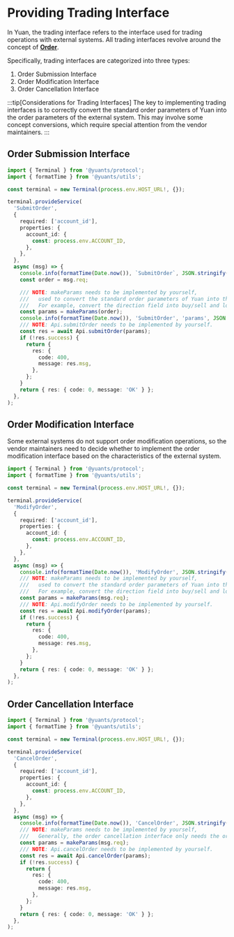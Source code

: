 # Providing Trading Interface

In Yuan, the trading interface refers to the interface used for trading operations with external systems. All trading interfaces revolve around the concept of [**Order**](../basics/what-is-order.md).

Specifically, trading interfaces are categorized into three types:

1. Order Submission Interface
2. Order Modification Interface
3. Order Cancellation Interface

:::tip[Considerations for Trading Interfaces]
The key to implementing trading interfaces is to correctly convert the standard order parameters of Yuan into the order parameters of the external system. This may involve some concept conversions, which require special attention from the vendor maintainers.
:::

## Order Submission Interface

```ts
import { Terminal } from '@yuants/protocol';
import { formatTime } from '@yuants/utils';

const terminal = new Terminal(process.env.HOST_URL!, {});

terminal.provideService(
  'SubmitOrder',
  {
    required: ['account_id'],
    properties: {
      account_id: {
        const: process.env.ACCOUNT_ID,
      },
    },
  },
  async (msg) => {
    console.info(formatTime(Date.now()), `SubmitOrder`, JSON.stringify(msg));
    const order = msg.req;

    /// NOTE: makeParams needs to be implemented by yourself,
    ///   used to convert the standard order parameters of Yuan into the order parameters of the external system.
    ///   For example, convert the direction field into buy/sell and long/short fields.
    const params = makeParams(order);
    console.info(formatTime(Date.now()), 'SubmitOrder', 'params', JSON.stringify(params));
    /// NOTE: Api.submitOrder needs to be implemented by yourself.
    const res = await Api.submitOrder(params);
    if (!res.success) {
      return {
        res: {
          code: 400,
          message: res.msg,
        },
      };
    }
    return { res: { code: 0, message: 'OK' } };
  },
);
```

## Order Modification Interface

Some external systems do not support order modification operations, so the vendor maintainers need to decide whether to implement the order modification interface based on the characteristics of the external system.

```ts
import { Terminal } from '@yuants/protocol';
import { formatTime } from '@yuants/utils';

const terminal = new Terminal(process.env.HOST_URL!, {});

terminal.provideService(
  'ModifyOrder',
  {
    required: ['account_id'],
    properties: {
      account_id: {
        const: process.env.ACCOUNT_ID,
      },
    },
  },
  async (msg) => {
    console.info(formatTime(Date.now()), 'ModifyOrder', JSON.stringify(msg));
    /// NOTE: makeParams needs to be implemented by yourself,
    ///   used to convert the standard order parameters of Yuan into the order parameters of the external system.
    ///   For example, convert the direction field into buy/sell and long/short fields.
    const params = makeParams(msg.req);
    /// NOTE: Api.modifyOrder needs to be implemented by yourself.
    const res = await Api.modifyOrder(params);
    if (!res.success) {
      return {
        res: {
          code: 400,
          message: res.msg,
        },
      };
    }
    return { res: { code: 0, message: 'OK' } };
  },
);
```

## Order Cancellation Interface

```ts
import { Terminal } from '@yuants/protocol';
import { formatTime } from '@yuants/utils';

const terminal = new Terminal(process.env.HOST_URL!, {});

terminal.provideService(
  'CancelOrder',
  {
    required: ['account_id'],
    properties: {
      account_id: {
        const: process.env.ACCOUNT_ID,
      },
    },
  },
  async (msg) => {
    console.info(formatTime(Date.now()), 'CancelOrder', JSON.stringify(msg));
    /// NOTE: makeParams needs to be implemented by yourself,
    ///   Generally, the order cancellation interface only needs the order ID.
    const params = makeParams(msg.req);
    /// NOTE: Api.cancelOrder needs to be implemented by yourself.
    const res = await Api.cancelOrder(params);
    if (!res.success) {
      return {
        res: {
          code: 400,
          message: res.msg,
        },
      };
    }
    return { res: { code: 0, message: 'OK' } };
  },
);
```
